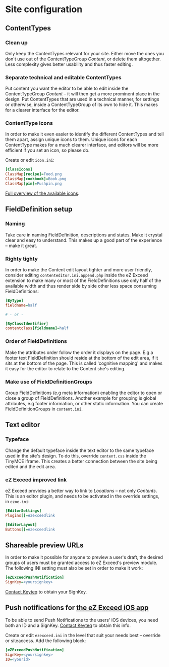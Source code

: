 Site configuration
==================

## <a name="site-configuration-content-types"></a> ContentTypes

### Clean up

Only keep the ContentTypes relevant for your site. Either move the ones you don't use out of the ContentTypeGroup *Content*, or delete them altogether. Less complexity gives better usability and thus faster editing.

### Separate technical and editable ContentTypes

Put content you want the editor to be able to edit inside the ContentTypeGroup *Content* – it will then get a more prominent place in the design. Put ContentTypes that are used in a technical manner, for settings or otherwise, inside a ContentTypeGroup of its own to hide it. This makes for a clearer interface for the editor.

### ContentType icons

In order to make it even easier to identify the different ContentTypes and tell them apart, assign unique icons to them. Unique icons for each ContentType makes for a much clearer interface, and editors will be more efficient if you set an icon, so please do.

Create or edit `icon.ini`:

```ini
[ClassIcons]
ClassMap[recipe]=Food.png
ClassMap[cookbook]=Book.png
ClassMap[pin]=Pushpin.png
```

[Full overview of the available icons](03/01-icons-available.md).

## FieldDefinition setup

### Naming

Take care in naming FieldDefinition, descriptions and states. Make it crystal clear and easy to understand. This makes up a good part of the experience – make it great.

### Righty tighty

In order to make the Content edit layout tighter and more user friendly, consider editing `contenteditor.ini.append.php` inside the eZ Exceed extension to make many or most of the FieldDefinitions use only half of the available width and thus render side by side other less space consuming FieldDefinitions:

```ini
[ByType]
fieldname=half

# - or -

[ByClassIdentifier]
contentclass[fieldname]=half
```

### Order of FieldDefinitions

Make the attributes order follow the order it displays on the page. E.g a footer text FieldDefinition should reside at the bottom of the edit area, if it sits at the bottom of the page. This is called 'cognitive mapping' and makes it easy for the editor to relate to the Content she's editing.

### Make use of FieldDefinitionGroups

Group FieldDefinitions (e.g meta information) enabling the editor to open or close a group of FieldDefinitions. Another example for grouping is global attributes, e.g footer information, or other static information. You can create FieldDefinitionGroups in `content.ini`.

## Text editor

### Typeface

Change the default typeface inside the text editor to the same typeface used in the site's design. To do this, override `content.css` inside the TinyMCE iframe. This creates a better connection between the site being edited and the edit area.

### eZ Exceed improved link

eZ Exceed provides a better way to link to *Locations* – not only *Contents*. This is an editor plugin, and needs to be activated in the override settings, in `ezoe.ini`:

```ini
[EditorSettings]
Plugins[]=ezexceedlink

[EditorLayout]
Buttons[]=ezexceedlink
```

## <a name="site-configuration-preview-url"></a> Shareable preview URLs
In order to make it possible for anyone to preview a user's draft, the desired groups of users must be granted access to eZ Exceed's preview module. The following INI setting must also be set in order to make it work:

```ini
[eZExceedPushNotification]
SignKey=<yoursignkey>
```

[Contact Keyteq](mailto:support@keyteq.no "Send email to support@keyteq.no") to obtain your SignKey.

## Push notifications for [the eZ Exceed iOS app](https://itunes.apple.com/app/id567405821 "Exceed at iTunes App Store")

To be able to send Push Notifications to the users' iOS devices, you need both an ID and a SignKey. [Contact Keyteq](mailto:support@keyteq.no "Send email to support@keyteq.no") to obtain this info.

Create or edit `ezexceed.ini` in the level that suit your needs best – override or siteaccess. Add the following block:

```ini
[eZExceedPushNotification]
SignKey=<yoursignkey>
ID=<yourid>
```
